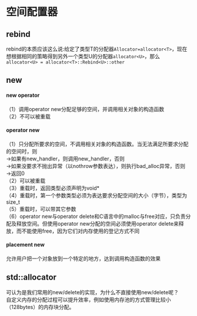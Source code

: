# 空间配置器
## rebind
rebind的本质应该这么说:给定了类型T的分配器`Allocator=allocator<T>`，现在想根据相同的策略得到另外一个类型U的分配器`allocator<U>`，那么`allocator<U> = allocator<T>::Rebind<U>::other`

## new
#### new operator
（1）调用operator new分配足够的空间，并调用相关对象的构造函数  
（2）不可以被重载
#### operator new
（1）只分配所要求的空间，不调用相关对象的构造函数。当无法满足所要求分配的空间时，则  
        ->如果有new_handler，则调用new_handler，否则  
        ->如果没要求不抛出异常（以nothrow参数表达），则执行bad_alloc异常，否则  
        ->返回0  
（2）可以被重载  
（3）重载时，返回类型必须声明为void*  
（4）重载时，第一个参数类型必须为表达要求分配空间的大小（字节），类型为size_t  
（5）重载时，可以带其它参数  
（6）operator new与operator delete和C语言中的malloc与free对应，只负责分配及释放空间。但使用operator new分配的空间必须使用operator delete来释放，而不能使用free，因为它们对内存使用的登记方式不同  
#### placement new
允许用户把一个对象放到一个特定的地方，达到调用构造函数的效果  

## std::allocator
可认为是我们常用的new/delete的实现，为什么不直接使用new/delete呢？  
自定义内存的分配过程可以提升效率，例如使用内存池的方式管理比较小（128bytes）的内存块分配。  
